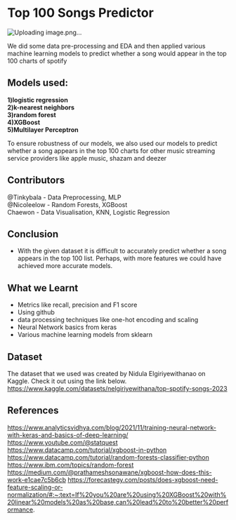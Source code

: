 # Top 100 Songs Predictor
![Uploading image.png…]()


We did some data pre-processing and EDA and then applied various machine learning models to predict whether a song would appear in the top 100 charts of spotify
## Models used:

**1)logistic regression**\
**2)k-nearest neighbors**\
**3)random forest**\
**4)XGBoost**\
**5)Multilayer Perceptron**

To ensure robustness of our models, we also used our models to predict whether a song appears in the top 100 charts for other music streaming service providers like apple music, shazam and deezer

## Contributors
@Tinkybala - Data Preprocessing, MLP\
@Nicoleelow - Random Forests, XGBoost\
Chaewon - Data Visualisation, KNN, Logistic Regression

## Conclusion
- With the given dataset it is difficult to accurately predict whether a song appears in the top 100 list. Perhaps, with more features we could have achieved more accurate models.

## What we Learnt
- Metrics like recall, precision and F1 score
- Using github
- data processing techniques like one-hot encoding and scaling
- Neural Network basics from keras
- Various machine learning models from sklearn

## Dataset
The dataset that we used was created by Nidula Elgiriyewithanao on Kaggle. Check it out using the link below.\
https://www.kaggle.com/datasets/nelgiriyewithana/top-spotify-songs-2023

## References
https://www.analyticsvidhya.com/blog/2021/11/training-neural-network-with-keras-and-basics-of-deep-learning/
https://www.youtube.com/@statquest
https://www.datacamp.com/tutorial/xgboost-in-python
https://www.datacamp.com/tutorial/random-forests-classifier-python
https://www.ibm.com/topics/random-forest
https://medium.com/@prathameshsonawane/xgboost-how-does-this-work-e1cae7c5b6cb
https://forecastegy.com/posts/does-xgboost-need-feature-scaling-or-normalization/#:~:text=If%20you%20are%20using%20XGBoost%20with%20linear%20models%20as%20base,can%20lead%20to%20better%20performance.

